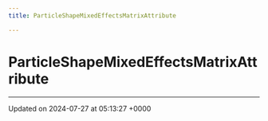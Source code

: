 ```yaml
---
title: ParticleShapeMixedEffectsMatrixAttribute

---
```


# ParticleShapeMixedEffectsMatrixAttribute





-------------------------------

Updated on 2024-07-27 at 05:13:27 +0000